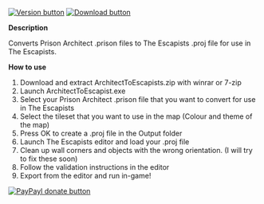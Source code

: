 [![Version button](https://img.shields.io/github/release/adamb70/PrisonArchitect-to-TheEscapists.svg)](https://github.com/adamb70/PrisonArchitect-to-TheEscapists/releases)
[![Download button](https://img.shields.io/badge/download-here-blue.svg)](http://bit.ly/ArchitectToEscapist)

**Description**

Converts Prison Architect .prison files to The Escapists .proj file for use in The Escapists.

**How to use**

1. Download and extract ArchitectToEscapists.zip with winrar or 7-zip
2. Launch ArchitectToEscapist.exe
3. Select your Prison Architect .prison file that you want to convert for use in The Escapists
4. Select the tileset that you want to use in the map (Colour and theme of the map)
5. Press OK to create a .proj file in the Output folder
6. Launch The Escapists editor and load your .proj file
7. Clean up wall corners and objects with the wrong orientation. (I will try to fix these soon)
8. Follow the validation instructions in the editor
9. Export from the editor and run in-game!


[![PayPayl donate button](https://img.shields.io/badge/paypal-donate-brightgreen.svg)](https://www.paypal.com/cgi-bin/webscr?cmd=_s-xclick&hosted_button_id=SUQ2TSJD2U82Y "Donate to this project using Paypal")
